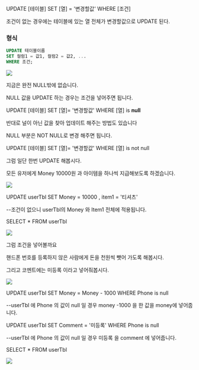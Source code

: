 
UPDATE [테이블] SET [열] = '변경할값' WHERE [조건]

조건이 없는 경우에는 테이블에 있는 열 전체가 변경할값으로 UPDATE 된다.

### 형식
  
```sql
UPDATE 테이블이름 
SET 컬럼1 = 값1, 컬럼2 = 값2, ... 
WHERE 조건;
```

![](https://t1.daumcdn.net/cfile/tistory/2508683B51AB2D0805) 

지금은 완전 NULL밖에 없습니다. 

NULL 값을 UPDATE 하는 경우는 조건을 넣어주면 됩니다. 

UPDATE [테이블] SET [열]= '변경할값' WHERE [열] is **null** 

반대로 널이 아닌 값을 찾아 업데이트 해주는 방법도 있습니다 

NULL 부분은 NOT NULL로 변경 해주면 됩니다. 

UPDATE [테이블] SET [열]= '변경할값' WHERE [열] is not null 

그럼 일단 한번 UPDATE 해봅시다. 

모든 유저에게 Money 10000원 과 아이템을 하나씩 지급해보도록 하겠습니다. 

![](https://t1.daumcdn.net/cfile/tistory/22322F3551AB2D0907) 

UPDATE userTbl SET Money = 10000 , item1 = '티셔츠' 

--조건이 없으니 userTbl의 Money 와 Item1 전체에 적용됩니다. 

SELECT * FROM userTbl 

![](https://t1.daumcdn.net/cfile/tistory/2614764651AB2D091C) 

그럼 조건을 넣어볼까요 

핸드폰 번호를 등록하지 않은 사람에게 돈을 천원씩 뺏어 가도록 해봅시다. 

그리고 코멘트에는 미등록 이라고 넣어줘봅시다. 

![](https://t1.daumcdn.net/cfile/tistory/0317CC3851AB2D0914) 

UPDATE userTbl SET Money = Money - 1000 WHERE Phone is null 

--userTbl 에 Phone 의 값이 null 일 경우 money -1000 을 한 값을 money에 넣어줍니다. 

UPDATE userTbl SET Comment = '미등록' WHERE Phone is null 

--userTbl 에 Phone 의 값이 null 일 경우 미등록 을 comment 에 넣어줍니다. 

SELECT * FROM userTbl 

![](https://t1.daumcdn.net/cfile/tistory/27588E3951AB2D0923) 
